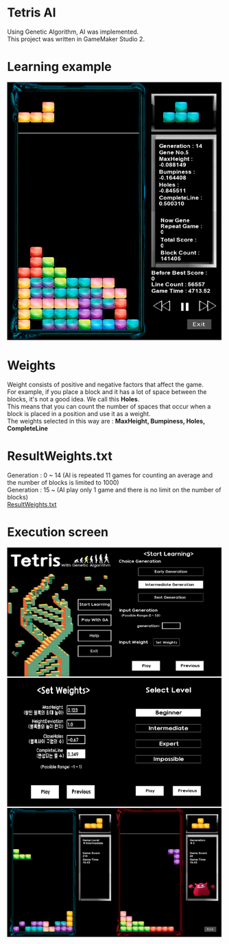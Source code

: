 # Tetris AI 
Using Genetic Algorithm, AI was implemented. <br>
This project was written in GameMaker Studio 2. <br>

# Learning example
<div><img src="images/example50000.PNG" width="500" height="600"></div>


# Weights
Weight consists of positive and negative factors that affect the game. <br>
For example, if you place a block and it has a lot of space between the blocks, it's not a good idea. We call this <b>Holes</b>. <br>
This means that you can count the number of spaces that occur when a block is placed in a position and use it as a weight. <br>
The weights selected in this way are : <b>MaxHeight, Bumpiness, Holes, CompleteLine</b> <br>


# ResultWeights.txt
Generation : 0 ~ 14 (AI is repeated 11 games for counting an average and the number of blocks is limited to 1000) <br>
Generation : 15 ~ (AI play only 1 game and there is no limit on the number of blocks) <br>
[ResultWeights.txt](ResultWeights.txt)

# Execution screen
<div><img src="images/tetris_main.PNG" width="250" height="300"><img src="images/start_learning.PNG" width="250" height="300"></div>
<div><img src="images/set_weights.PNG" width="250" height="300"><img src="images/select_level.PNG" width="250" height="300"></div>
<div><img src="images/play_with_GA.PNG" width="500" height="300"></div>


